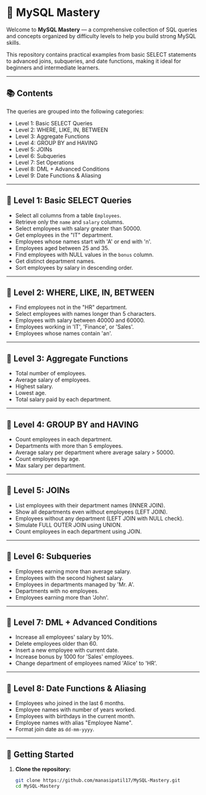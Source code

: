 # 📗 MySQL Mastery

Welcome to **MySQL Mastery** — a comprehensive collection of SQL queries and concepts organized by difficulty levels to help you build strong MySQL skills.

This repository contains practical examples from basic SELECT statements to advanced joins, subqueries, and date functions, making it ideal for beginners and intermediate learners.

---

## 📚 Contents

The queries are grouped into the following categories:

- Level 1: Basic SELECT Queries  
- Level 2: WHERE, LIKE, IN, BETWEEN  
- Level 3: Aggregate Functions  
- Level 4: GROUP BY and HAVING  
- Level 5: JOINs  
- Level 6: Subqueries  
- Level 7: Set Operations  
- Level 8: DML + Advanced Conditions  
- Level 9: Date Functions & Aliasing  

---

## 🔹 Level 1: Basic SELECT Queries

- Select all columns from a table `Employees`.
- Retrieve only the `name` and `salary` columns.
- Select employees with salary greater than 50000.
- Get employees in the "IT" department.
- Employees whose names start with 'A' or end with 'n'.
- Employees aged between 25 and 35.
- Find employees with NULL values in the `bonus` column.
- Get distinct department names.
- Sort employees by salary in descending order.

---

## 🔹 Level 2: WHERE, LIKE, IN, BETWEEN

- Find employees not in the "HR" department.
- Select employees with names longer than 5 characters.
- Employees with salary between 40000 and 60000.
- Employees working in 'IT', 'Finance', or 'Sales'.
- Employees whose names contain 'an'.

---

## 🔹 Level 3: Aggregate Functions

- Total number of employees.
- Average salary of employees.
- Highest salary.
- Lowest age.
- Total salary paid by each department.

---

## 🔹 Level 4: GROUP BY and HAVING

- Count employees in each department.
- Departments with more than 5 employees.
- Average salary per department where average salary > 50000.
- Count employees by age.
- Max salary per department.

---

## 🔹 Level 5: JOINs

- List employees with their department names (INNER JOIN).
- Show all departments even without employees (LEFT JOIN).
- Employees without any department (LEFT JOIN with NULL check).
- Simulate FULL OUTER JOIN using UNION.
- Count employees in each department using JOIN.

---

## 🔹 Level 6: Subqueries

- Employees earning more than average salary.
- Employees with the second highest salary.
- Employees in departments managed by 'Mr. A'.
- Departments with no employees.
- Employees earning more than 'John'.

---

## 🔹 Level 7: DML + Advanced Conditions

- Increase all employees' salary by 10%.
- Delete employees older than 60.
- Insert a new employee with current date.
- Increase bonus by 1000 for 'Sales' employees.
- Change department of employees named 'Alice' to 'HR'.

---

## 🔹 Level 8: Date Functions & Aliasing

- Employees who joined in the last 6 months.
- Employee names with number of years worked.
- Employees with birthdays in the current month.
- Employee names with alias "Employee Name".
- Format join date as `dd-mm-yyyy`.

---

## 🚀 Getting Started

1. **Clone the repository:**
   ```bash
   git clone https://github.com/manasipatil17/MySQL-Mastery.git
   cd MySQL-Mastery
